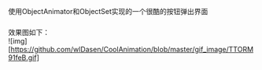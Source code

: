 使用ObjectAnimator和ObjectSet实现的一个很酷的按钮弹出界面
###
效果图如下：</br>
![img][https://github.com/wlDasen/CoolAnimation/blob/master/gif_image/TTORM91feB.gif]
